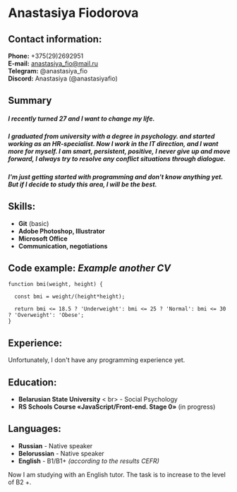 # Anastasiya Fiodorova

## Contact information: 


**Phone:** +375(29)2692951 <br >
**E-mail:** anastasiya_fio@mail.ru <br >
**Telegram:** @anastasiya_fio <br >
**Discord:** Anastasiya (@anastasiyafio)

## Summary

##### I recently turned 27 and I want to change my life. 

##### I graduated from university with a degree in psychology. and started working as an HR-specialist. Now I work in the IT direction, and I want more for myself. I am smart, persistent, positive, I never give up and move forward, I always try to resolve any conflict situations through dialogue.

##### I'm just getting started with programming and don't know anything yet. But if I decide to study this area, I will be the best.

## Skills:

* **Git** (basic)
* **Adobe Photoshop, Illustrator**
* **Microsoft Office**
* **Сommunication, negotiations**

## Code example:  *Example another CV*

```
function bmi(weight, height) {

  const bmi = weight/(height*height);
  
  return bmi <= 18.5 ? 'Underweight': bmi <= 25 ? 'Normal': bmi <= 30 ? 'Overweight': 'Obese';
}
```

## Experience:

Unfortunately, I don't have any programming experience yet.

## Education:

* **Belarusian State University** < br>
                     - Social Psychology
* **RS Schools Course «JavaScript/Front-end. Stage 0»** (in progress)

## Languages:

* **Russian** - Native speaker
* **Belorussian** - Native speaker
* **English** - B1/B1+  *(according to the results CEFR)*

Now I am studying with an English tutor. The task is to increase to the level of B2 +.
